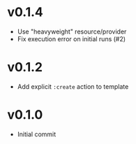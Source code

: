 # v0.1.4
* Use "heavyweight" resource/provider
* Fix execution error on initial runs (#2)

# v0.1.2
* Add explicit `:create` action to template

# v0.1.0
* Initial commit
